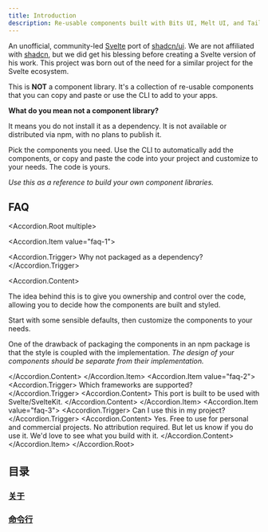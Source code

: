 ```yaml
---
title: Introduction
description: Re-usable components built with Bits UI, Melt UI, and Tailwind CSS.
---
```


<script>
  import * as Accordion from '$lib/registry/new-york/ui/accordion';
  import { Callout } from '$lib/components/docs';
  import CircleAlert from "lucide-svelte/icons/circle-alert";
</script>

An unofficial, community-led [Svelte](https://svelte.dev) port of [shadcn/ui](https://ui.shadcn.com). We are not affiliated with [shadcn](https://twitter.com/shadcn), but we did get his blessing before creating a Svelte version of his work. This project was born out of the need for a similar project for the Svelte ecosystem.

This is **NOT** a component library. It's a collection of re-usable components that you can copy and paste or use the CLI to add to your apps.

**What do you mean not a component library?**

It means you do not install it as a dependency. It is not available or distributed via npm, with no plans to publish it.

Pick the components you need. Use the CLI to automatically add the components, or copy and paste the code into your project and customize to your needs. The code is yours.

_Use this as a reference to build your own component libraries._

## FAQ

<Accordion.Root multiple>

<Accordion.Item value="faq-1">

<Accordion.Trigger>
Why not packaged as a dependency?
</Accordion.Trigger>

<Accordion.Content>

The idea behind this is to give you ownership and control over the code, allowing you to decide how the components are built and styled.

Start with some sensible defaults, then customize the components to your needs.

One of the drawback of packaging the components in an npm package is that the style is coupled with the implementation. _The design of your components should be separate from their implementation._

</Accordion.Content>
</Accordion.Item>
<Accordion.Item value="faq-2">
<Accordion.Trigger>
Which frameworks are supported?
</Accordion.Trigger>
<Accordion.Content>
This port is built to be used with Svelte/SvelteKit.
</Accordion.Content>
</Accordion.Item>
<Accordion.Item value="faq-3">
<Accordion.Trigger>
Can I use this in my project?
</Accordion.Trigger>
<Accordion.Content>
Yes. Free to use for personal and commercial projects. No attribution required.
But let us know if you do use it. We'd love to see what you build with it.
</Accordion.Content>
</Accordion.Item>
</Accordion.Root>

## 目录

### [关于](./about.md)

### [命令行](./cli.md)
